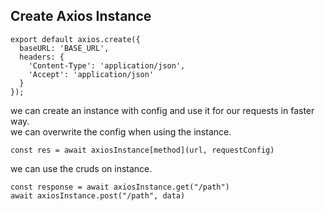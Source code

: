 ## Create Axios Instance

```
export default axios.create({
  baseURL: 'BASE_URL',
  headers: {
    'Content-Type': 'application/json',
    'Accept': 'application/json'
  }
});
```

we can create an instance with config and use it for our requests in faster way.  
we can overwrite the config when using the instance.

`const res = await axiosInstance[method](url, requestConfig)`

we can use the cruds on instance.

`const response = await axiosInstance.get("/path")`  
`await axiosInstance.post("/path", data)`
